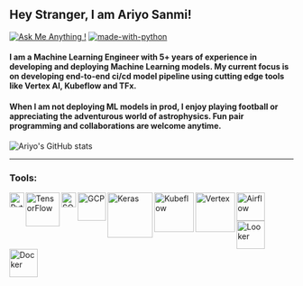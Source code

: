 ## Hey Stranger, I am Ariyo Sanmi!

[![Ask Me Anything !](https://img.shields.io/badge/Ask%20me-anything-1abc9c.svg)](https://ariyosanmi.com/)
[![made-with-python](https://img.shields.io/badge/Made%20with-Python-1f425f.svg)](https://ariyosanmi.com/)



#### I am a Machine Learning Engineer with 5+ years of experience in developing and deploying Machine Learning models. My current focus is on developing end-to-end ci/cd model pipeline using cutting edge tools like Vertex AI, Kubeflow and TFx.


#### When I am not deploying ML models in prod, I enjoy playing football or appreciating the adventurous world of astrophysics. Fun pair programming and collaborations are welcome anytime.



![Ariyo's GitHub stats](https://github-readme-stats-ruby-one.vercel.app/api?username=Sanmilee&show_icons=true&theme=radical)



***

### Tools:

<img align="left" alt="Python" width="26px" src="https://upload.wikimedia.org/wikipedia/commons/0/0a/Python.svg" />

<img align="left" alt="TensorFlow" width="60" src="https://upload.wikimedia.org/wikipedia/commons/thumb/a/ab/TensorFlow_logo.svg/1200px-TensorFlow_logo.svg.png">

<img align="left" alt="SQL" width="26px" src="https://cdn-icons-png.flaticon.com/512/4299/4299956.png">


<img align="left" alt="GCP" width="50px" src="https://www.freecodecamp.org/news/content/images/2020/10/gcp.png">


<img align="left" alt="Keras" width="80px" src="https://victorzhou.com/static/c309c4c6a7bbdb43cf1f290786ce47ab/39600/keras-logo.png">

<img align="left" alt="Kubeflow" width="70px" src="https://raw.githubusercontent.com/saschagrunert/kubeflow-data-science-on-steroids/master/img/kubeflow-logo.png">

<img align="left" alt="Vertex" width="70px" src="https://miro.medium.com/max/549/1*g-YZo7s0j46lDQfMmQ955A.png">

<img align="left" alt="Airflow" width="50px" src="https://i0.wp.com/big-data-demystified.ninja/wp-content/uploads/2020/08/AirflowLogo.png?fit=1024%2C396&ssl=1">

<img align="left" alt="Looker" width="50px" src="https://res.cloudinary.com/hevo/image/upload/f_auto,q_auto/v1620123808/hevo-learn/Looker-Logo.png">

<img align="left" alt="Docker" width="50px" src="https://manas.tech/images/uploads/2015/docker.png">






